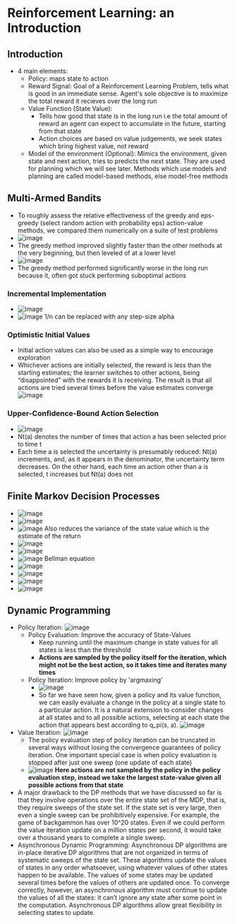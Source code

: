 # Reinforcement Learning: an Introduction

## Introduction
* 4 main elements:
  * Policy: maps state to action
  * Reward Signal: Goal of a Reinforcement Learning Problem, tells what is good in an immediate sense. Agent's sole objective is to maximize the total reward it recieves over the long run
  * Value Function (State Value):
     * Tells how good that state is in the long run i.e the total amount of reward an agent can expect to accumulate in the future, starting from that state
     * Action choices are based on value judgements, we seek states which bring highest value, not reward
  * Model of the environment (Optional): Mimics the environment, given state and next action, tries to predicts the next state. They are used for planning which we will see later.
    Methods which use models and planning are called model-based methods, else model-free methods

## Multi-Armed Bandits
* To roughly assess the relative effectiveness of the greedy and eps-greedy (select random action with probability eps) action-value methods, we compared them numerically on a suite of test problems
* ![image](https://github.com/user-attachments/assets/13df279c-e336-4e78-a3eb-5189cc43dd51)
* The greedy method improved slightly faster than the
other methods at the very beginning, but then leveled of at a lower level
* ![image](https://github.com/user-attachments/assets/78b015be-aed9-412a-8a3a-5665cc7a7ca5)
* The greedy method performed significantly worse in the long run because it, often got stuck performing suboptimal actions

### Incremental Implementation
* ![image](https://github.com/user-attachments/assets/b3e8824c-8180-4f5c-b0c9-83af210798d6)
* ![image](https://github.com/user-attachments/assets/94a5cd90-03b9-41f0-9ec4-e593ae7c6def) 1/n can be replaced with any step-size alpha

### Optimistic Initial Values
* Initial action values can also be used as a simple way to encourage exploration
* Whichever actions are initially selected, the reward is less than the starting estimates; the learner switches to
other actions, being “disappointed” with the rewards it is receiving. The result is that all
actions are tried several times before the value estimates converge
![image](https://github.com/user-attachments/assets/2e4af548-e2ac-42f4-9916-c966b42082ba)

### Upper-Confidence-Bound Action Selection
* ![image](https://github.com/user-attachments/assets/351a2b04-b532-493a-abba-b02f4929aca5)
* Nt(a) denotes the number of times that action a has
been selected prior to time t
* Each time a is selected the uncertainty is presumably
reduced: Nt(a) increments, and, as it appears in the denominator, the uncertainty term
decreases. On the other hand, each time an action other than a is selected, t increases but
Nt(a) does not

## Finite Markov Decision Processes
* ![image](https://github.com/user-attachments/assets/d5bf0c05-8fc2-4197-9836-faae6c5cff09)
* ![image](https://github.com/user-attachments/assets/8ceeb2ab-0af5-4fde-a2df-0d07a274c9cd)
* ![image](https://github.com/user-attachments/assets/61d37bc1-7404-4b71-a514-efc92d38b869)
  Also reduces the variance of the state value which is the estimate of the return
* ![image](https://github.com/user-attachments/assets/fbceef0a-8cf8-4ed7-80c3-b477b6aabb38)
* ![image](https://github.com/user-attachments/assets/b6e49429-b75b-4ad7-b553-078219a66a40)
* ![image](https://github.com/user-attachments/assets/0e668e8e-2190-44cd-b22b-d23155f07e55)
  Bellman equation
* ![image](https://github.com/user-attachments/assets/e6ac7732-cad8-4bd3-9166-347612c33521)
* ![image](https://github.com/user-attachments/assets/4af9a41b-b6e4-4658-a4a6-cd34a9121727)
* ![image](https://github.com/user-attachments/assets/27a913a4-f9cb-4d9c-93a8-0ed07b9c46c1)
* ![image](https://github.com/user-attachments/assets/d731311e-fe57-469a-a561-a66ea1fafff1)

## Dynamic Programming
* Policy Iteration:
  ![image](https://github.com/user-attachments/assets/4d22fb89-f625-49cb-ad1d-e885ffec098b)
  * Policy Evaluation: Improve the accuracy of State-Values
    * Keep running until the maximum change in state values for all states is less than the threshold
    * **Actions are sampled by the policy itself for the iteration, which might not be the best action, so it takes time and iterates many times**
  * Policy Iteration: Improve policy by 'argmaxing'
    * ![image](https://github.com/user-attachments/assets/724f9a12-e801-43d6-9301-df755b02be2a)
    * So far we have seen how, given a policy and its value function, we can easily evaluate a change in the policy at a single state to a particular action. It is a natural extension to consider changes at all states and to all possible actions, selecting at each state the action that appears best according to q_pi(s, a).
     ![image](https://github.com/user-attachments/assets/75000134-3b08-4c35-80d6-99aa1098874d)
* Value Iteration:
  ![image](https://github.com/user-attachments/assets/c20cb8f6-3116-4f0f-95d8-b8a11cf35650)
  * The policy evaluation step of policy iteration can be truncated in several ways without losing the convergence guarantees of policy iteration. One important special case is when policy evaluation is stopped after just one sweep (one update of each state)
  * ![image](https://github.com/user-attachments/assets/ca50eb74-dad5-437a-b92f-4baca6ddb013)
    **Here actions are not sampled by the policy in the policy evaluation step, instead we take the largest state-value given all possible actions from that state**
* A major drawback to the DP methods that we have discussed so far is that they involve
operations over the entire state set of the MDP, that is, they require sweeps of the state
set. If the state set is very large, then even a single sweep can be prohibitively expensive.
For example, the game of backgammon has over 10^20 states. Even if we could perform
the value iteration update on a million states per second, it would take over a thousand
years to complete a single sweep.
* Asynchronous Dynamic Programming: Asynchronous DP algorithms are in-place iterative DP algorithms that are not organized
in terms of systematic sweeps of the state set. These algorithms update the values of
states in any order whatsoever, using whatever values of other states happen to be
available. The values of some states may be updated several times before the values of
others are updated once. To converge correctly, however, an asynchronous algorithm
must continue to update the values of all the states: it can’t ignore any state after some
point in the computation. Asynchronous DP algorithms allow great flexibility in selecting
states to update.
